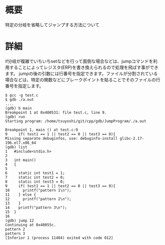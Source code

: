 # 概要
特定の分岐を省略してジャンプする方法について

# 詳細
if分岐が複雑でいちいちsetなどを行って面倒な場合などは、jumpコマンドを利用することによってレジスタ(ERP)を書き換えられるので処理を飛ばす事ができます。
jumpの後の引数には行番号を指定できます。ファイルが分割されている場合などは、特定の関数などにブレークポイントを貼ることでそのファイルの行番号を指定します。
```
$ gcc -g test.c
$ gdb ./a.out 
....
(gdb) b main
Breakpoint 1 at 0x400531: file test.c, line 9.
(gdb) run
Starting program: /home/tsuyoshi/git/cpp/gdb/JumpProgram/./a.out 

Breakpoint 1, main () at test.c:9
9	  if( test1 == 1 || test2 == 0 || test3 == 0){
Missing separate debuginfos, use: debuginfo-install glibc-2.17-196.el7.x86_64
(gdb) list
1	#include<stdio.h>
2	
3	int main()
4	{
5	
6	  static int test1 = 1;
7	  static int test2 = 0;
8	  static int test3 = 0;
9	  if( test1 == 1 || test2 == 0 || test3 == 0){
10	    printf("pattern 1\n");
11	  } else {
12	    printf("pattern 2\n");
13	  }
14	  printf("pattern 3\n");
15	}
16	
(gdb) jump 12
Continuing at 0x40055c.
pattern 2
pattern 3
[Inferior 1 (process 11404) exited with code 012]
```
